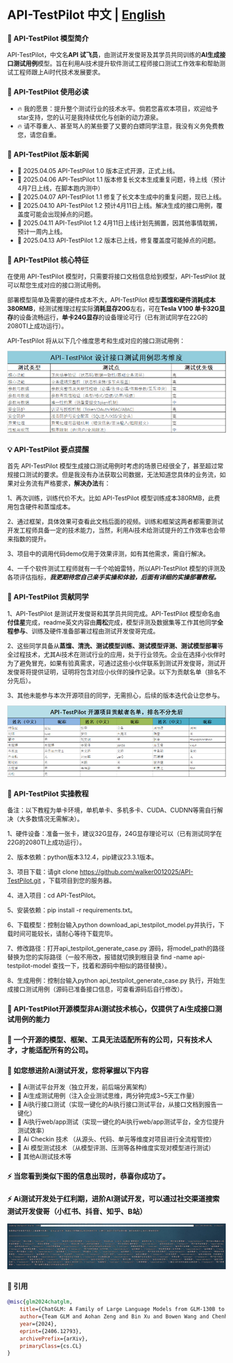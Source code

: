 # API-TestPilot 中文 | [English](https://github.com/walker0012025/API-TestPilot/blob/main/EN-README.md)

### 🌟 API-TestPilot 模型简介

API-TestPilot，中文名**API 试飞员**，由测试开发俊哥及其学员共同训练的**AI生成接口测试用例**模型。旨在利用Ai技术提升软件测试工程师接口测试工作效率和帮助测试工程师跟上Ai时代技术发展要求。

### 🍓 API-TestPilot 使用必读
- 🔥 我的愿景：提升整个测试行业的技术水平。倘若您喜欢本项目，欢迎给予star支持，您的认可是我持续优化与创新的动力源泉。
- 🔥 请不尊重人、甚至骂人的某些要了又要的白嫖同学注意，我没有义务免费教您，请您自重。
  
### 🎉 API-TestPilot 版本新闻
- 🎁 2025.04.05 API-TestPilot 1.0 版本正式开源，正式上线。
- 🎁 2025.04.06 API-TestPilot 1.1 版本修复长文本生成重复问题，待上线（预计4月7日上线，在脚本跑内测中）
- 🎁 2025.04.07 API-TestPilot 1.1 修复了长文本生成中的重复问题，现已上线。
- 🎁 2025.04.10 API-TestPilot 1.2 预计4月11日上线。解决生成的接口用例，覆盖度可能会出现掉点的问题。
- 🎁 2025.04.11 API-TestPilot 1.2 4月11日上线计划先搁置，因其他事情耽搁，预计一周内上线。
- 🎁 2025.04.13 API-TestPilot 1.2 版本已上线，修复覆盖度可能掉点的问题。

### 🚀 API-TestPilot 核心特征

在使用 API-TestPilot 模型时，只需要将接口文档信息给到模型，API-TestPilot 就可以帮您生成对应的接口测试用例。

部署模型简单及需要的硬件成本不大，API-TestPilot 模型**蒸馏和硬件消耗成本380RMB**，经测试推理过程实际**消耗显存20G**左右，可在**Tesla V100 单卡32G显存**的设备流畅运行，**单卡24G显存**的设备理论可行（已有测试同学在22G的2080TI上成功运行）。

API-TestPilot  将从以下几个维度思考和生成对应的接口测试用例：

![Image](https://github.com/walker0012025/API-TestPilot/blob/main/data/20250404111524_01.png)

### 💡 API-TestPilot 要点提醒

首先 API-TestPilot 模型生成接口测试用例时考虑的场景已经很全了，甚至超过常规接口测试的要求。但是我没有办法获取公司数据，无法知道您具体的业务流，如果对业务流有严格要求，**解决办法**有：

1、再次训练，训练代价不大。比如 API-TestPilot 模型训练成本380RMB，此费用包含硬件和蒸馏成本。

2、通过框架，具体效果可查看此文档后面的视频。训练和框架这两者都需要测试开发工程师具备一定的技术能力，当然，利用Ai技术给测试提升的工作效率也会带来指数的提升。

3、项目中的调用代码demo仅用于效果评测，如有其他需求，需自行解决。

4、一千个软件测试工程师就有一千个哈姆雷特，所以API-TestPilot 模型的评测及各项评估指标，**_我更期待您自己亲手实操和体验，后面有详细的实操部署教程。_**

### 👥 API-TestPilot 贡献同学

1、API-TestPilot 是测试开发俊哥和其学员共同完成。API-TestPilot 模型命名由**付佳星**完成，readme英文内容由**周松**完成，模型评测及数据集等工作其他同学**全程参与**、训练及硬件准备部署过程由测试开发俊哥完成。

2、这些同学具备从**蒸馏、清洗、测试模型训练、测试模型评测、测试模型部署**等全过程技术，尤其Ai技术在测试行业的应用，处于行业领先。企业在选择小伙伴时为了避免冒充，如果有验真需求，可通过这些小伙伴联系到测试开发俊哥，测试开发俊哥将提供证明，证明将包含对应小伙伴的操作记录。以下为贡献名单（排名不分先后）。

3、其他未能参与本次开源项目的同学，无需担心，后续的版本迭代会让您参与。

![Image](https://github.com/walker0012025/API-TestPilot/blob/main/data/20250404122210.png)

### 📌 API-TestPilot 实操教程

备注：以下教程为单卡环境，单机单卡、多机多卡、CUDA、CUDNN等需自行解决（大多数情况无需解决）。

1、硬件设备：准备一张卡，建议32G显存，24G显存理论可以（已有测试同学在22G的2080TI上成功运行）。

2、版本依赖：python版本3.12.4，pip建议23.3.1版本。

3、项目下载：请git clone https://github.com/walker0012025/API-TestPilot.git ，下载项目到您的服务器。

4、进入项目：cd API-TestPilot。

5、安装依赖：pip install -r requirements.txt。

6、下载模型：控制台输入python download_api_testpilot_model.py并执行，下载时间可能较长，请耐心等待下载完毕。

7、修改路径：打开api_testpilot_generate_case.py 源码，将model_path的路径替换为您的实际路径（一般不用改，报错就切换到根目录 find -name api-testpilot-model 查找一下，找着和源码中相似的路径替换）。

8、生成用例：控制台输入python api_testpilot_generate_case.py 执行，开始生成接口测试用例（源码已准备接口信息，可查看源码后自行修改）。

### 📝 API-TestPilot开源模型非Ai测试技术核心，仅提供了Ai生成接口测试用例的能力
### 📝 一个开源的模型、框架、工具无法适配所有的公司，只有技术人才，才能适配所有的公司。
### 🎯 如您想进阶Ai测试开发，您将掌握以下内容
- 🎁 Ai测试平台开发（独立开发，前后端分离架构）
- 🎁 Ai生成测试用例（注入企业测试思维，两分钟完成3~5天工作量）
- 🎁 Ai执行接口测试（实现一键化的Ai执行接口测试平台，从接口文档到报告一键化）
- 🎁 Ai执行web/app测试（实现一键化的Ai执行web/app测试平台，全方位提升测试效率）
- 🎁 Ai Checkin 技术 （从源头、代码、单元等维度对项目进行全流程管控）
- 🎁 Ai 模型测试技术 （从模型评测、压测等各种维度实现对模型进行测试）
- 🎁 其他Ai测试技术等

### ⚡ 当您看到类似下图的信息出现时，恭喜你成功了。
### ⚡ Ai测试开发处于红利期，进阶AI测试开发，可以通过社交渠道搜索测试开发俊哥（小红书、抖音、知乎、B站）

![Image](https://github.com/walker0012025/API-TestPilot/blob/main/data/data_01.PNG)

### 🙏 引用
```bibtex
@misc{glm2024chatglm,
    title={ChatGLM: A Family of Large Language Models from GLM-130B to GLM-4 All Tools}, 
    author={Team GLM and Aohan Zeng and Bin Xu and Bowen Wang and Chenhui Zhang and Da Yin and Diego Rojas and Guanyu Feng and Hanlin Zhao and Hanyu Lai and Hao Yu and Hongning Wang and Jiadai Sun and Jiajie Zhang and Jiale Cheng and Jiayi Gui and Jie Tang and Jing Zhang and Juanzi Li and Lei Zhao and Lindong Wu and Lucen Zhong and Mingdao Liu and Minlie Huang and Peng Zhang and Qinkai Zheng and Rui Lu and Shuaiqi Duan and Shudan Zhang and Shulin Cao and Shuxun Yang and Weng Lam Tam and Wenyi Zhao and Xiao Liu and Xiao Xia and Xiaohan Zhang and Xiaotao Gu and Xin Lv and Xinghan Liu and Xinyi Liu and Xinyue Yang and Xixuan Song and Xunkai Zhang and Yifan An and Yifan Xu and Yilin Niu and Yuantao Yang and Yueyan Li and Yushi Bai and Yuxiao Dong and Zehan Qi and Zhaoyu Wang and Zhen Yang and Zhengxiao Du and Zhenyu Hou and Zihan Wang},
    year={2024},
    eprint={2406.12793},
    archivePrefix={arXiv},
    primaryClass={cs.CL}
}
```
